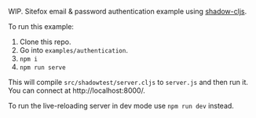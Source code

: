 WIP. Sitefox email & password authentication example using [shadow-cljs](https://shadow-cljs.github.io/docs/UsersGuide.html).

To run this example:

1. Clone this repo.
2. Go into `examples/authentication`.
3. `npm i`
4. `npm run serve`

This will compile `src/shadowtest/server.cljs` to `server.js` and then run it. You can connect at http://localhost:8000/.

To run the live-reloading server in dev mode use `npm run dev` instead.
